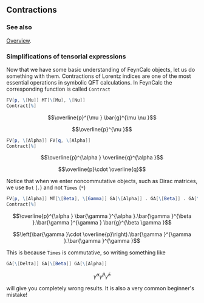 ## Contractions

### See also

[Overview](Extra/FeynCalc.md).

### Simplifications of tensorial expressions

Now that we have some basic understanding of FeynCalc objects, let us do something with them. Contractions of Lorentz indices are one of the most essential operations in symbolic QFT calculations. In FeynCalc the corresponding function is called `Contract`

```mathematica
FV[p, \[Mu]] MT[\[Mu], \[Nu]]
Contract[%]
```

$$\overline{p}^{\mu } \bar{g}^{\mu \nu }$$

$$\overline{p}^{\nu }$$

```mathematica
FV[p, \[Alpha]] FV[q, \[Alpha]]
Contract[%]
```

$$\overline{p}^{\alpha } \overline{q}^{\alpha }$$

$$\overline{p}\cdot \overline{q}$$

Notice that when we enter noncommutative objects, such as Dirac matrices, we use `Dot` (`.`) and not `Times` (`*`) 

```mathematica
FV[p, \[Alpha]] MT[\[Beta], \[Gamma]] GA[\[Alpha]] . GA[\[Beta]] . GA[\[Gamma]]
Contract[%]
```

$$\overline{p}^{\alpha } \bar{\gamma }^{\alpha }.\bar{\gamma }^{\beta }.\bar{\gamma }^{\gamma } \bar{g}^{\beta \gamma }$$

$$\left(\bar{\gamma }\cdot \overline{p}\right).\bar{\gamma }^{\gamma }.\bar{\gamma }^{\gamma }$$

This is because `Times` is commutative, so writing something like

```mathematica
GA[\[Delta]] GA[\[Beta]] GA[\[Alpha]]
```

$$\bar{\gamma }^{\alpha } \bar{\gamma }^{\beta } \bar{\gamma }^{\delta }$$

will give you completely wrong results. It is also a very common beginner's mistake!
